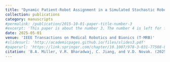 ```yaml
---
title: "Dynamic Patient-Robot Assignment in a Simulated Stochastic Robotic Rehabilitation Gym"
collection: publications
category: manuscripts
#permalink: /publication/2015-10-01-paper-title-number-3
#excerpt: 'This paper is about the number 3. The number 4 is left for future work.'
date: 2025-05-01
venue: 'IEEE Transactions on Medical Robotics and Bionics (T-MRB)'
#slidesurl: 'http://academicpages.github.io/files/slides3.pdf'
#paperurl: 'https://link.springer.com/chapter/10.1007/978-3-031-77588-8_61'
citation: 'B.A. Miller, V.R. Bharadwaj, C. Jiang, and V.D. Novak. (2025). &quot;Dynamic Patient-Robot Assignment in a Simulated Stochastic Robotic Rehabilitation Gym.&quot; <i>IEEE Transactions on Medical Robotics and Bionics (T-MRB)</i>. accepted.'
---
```

